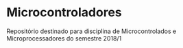 # Microcontroladores
Repositório destinado para disciplina de Microcontrolados e Microprocessadores do semestre 2018/1
